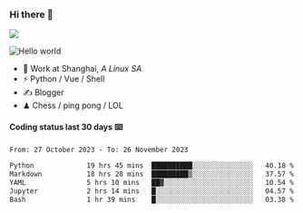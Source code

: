 ### Hi there 👋
![](https://komarev.com/ghpvc/?username=Xuhandsome)


<img src="https://github-readme-stats.vercel.app/api?username=XuHandsome&show_icons=true&theme=merko" alt="Hello world">

<br/>

- 🍻  Work at Shanghai, _A Linux SA_
- ⚡  Python / Vue / Shell
- ✍️  Blogger
- ♟  Chess / ping pong / LOL

#### Coding status last 30 days ⌨️

<!--START_SECTION:waka-->

```txt
From: 27 October 2023 - To: 26 November 2023

Python             19 hrs 45 mins  ██████████░░░░░░░░░░░░░░░   40.18 %
Markdown           18 hrs 28 mins  █████████▒░░░░░░░░░░░░░░░   37.57 %
YAML               5 hrs 10 mins   ██▓░░░░░░░░░░░░░░░░░░░░░░   10.54 %
Jupyter            2 hrs 14 mins   █░░░░░░░░░░░░░░░░░░░░░░░░   04.57 %
Bash               1 hr 39 mins    █░░░░░░░░░░░░░░░░░░░░░░░░   03.38 %
```

<!--END_SECTION:waka-->
